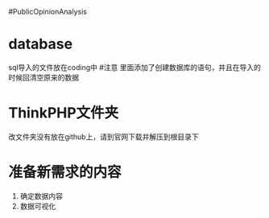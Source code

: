 #PublicOpinionAnalysis

<h1>database</h1>
sql导入的文件放在coding中
#注意
里面添加了创建数据库的语句，并且在导入的时候回清空原来的数据

<h1>ThinkPHP文件夹</h1>
改文件夹没有放在github上，请到官网下载并解压到根目录下

<h1>准备新需求的内容</h1>
<ol>
	<li>确定数据内容</li>
	<li>数据可视化</li>
</ol>
